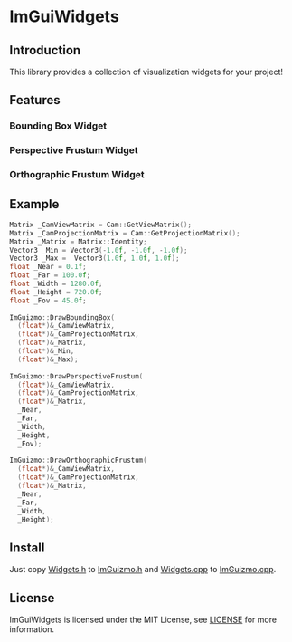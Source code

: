 # ImGuiWidgets
## Introduction
This library provides a collection of visualization widgets for your project!
## Features
### Bounding Box Widget
### Perspective Frustum Widget
### Orthographic Frustum Widget
## Example
```cpp
Matrix _CamViewMatrix = Cam::GetViewMatrix();
Matrix _CamProjectionMatrix = Cam::GetProjectionMatrix();
Matrix _Matrix = Matrix::Identity;
Vector3 _Min = Vector3(-1.0f, -1.0f, -1.0f);
Vector3 _Max =  Vector3(1.0f, 1.0f, 1.0f);
float _Near = 0.1f;
float _Far = 100.0f;
float _Width = 1280.0f;
float _Height = 720.0f;
float _Fov = 45.0f;
  
ImGuizmo::DrawBoundingBox(
  (float*)&_CamViewMatrix,
  (float*)&_CamProjectionMatrix,
  (float*)&_Matrix,
  (float*)&_Min,
  (float*)&_Max);
    
ImGuizmo::DrawPerspectiveFrustum(
  (float*)&_CamViewMatrix,
  (float*)&_CamProjectionMatrix,
  (float*)&_Matrix,
  _Near,
  _Far,
  _Width,
  _Height,
  _Fov);
    
ImGuizmo::DrawOrthographicFrustum(
  (float*)&_CamViewMatrix,
  (float*)&_CamProjectionMatrix,
  (float*)&_Matrix,
  _Near,
  _Far,
  _Width,
  _Height);
```
## Install
Just copy [Widgets.h](/Widgets.h) to [ImGuizmo.h](https://github.com/CedricGuillemet/ImGuizmo/blob/master/ImGuizmo.h) and [Widgets.cpp](/Widgets.cpp) to [ImGuizmo.cpp](https://github.com/CedricGuillemet/ImGuizmo/blob/master/ImGuizmo.cpp).
## License
ImGuiWidgets is licensed under the MIT License, see [LICENSE](/LICENSE) for more information.
